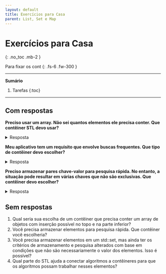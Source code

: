```yaml
---
layout: default
title: Exercícios para Casa
parent: List, Set e Map
---
```


# Exercícios para Casa
{: .no_toc .mb-2 }

Para fixar os cont
{: .fs-6 .fw-300 }

---

**Sumário**
1. Tarefas
{:toc}

---

## Com respostas

**Preciso usar um array. Não sei quantos elementos ele precisa conter. Que contêiner STL devo usar?**
<details><summary>Resposta</summary>
Um `std::vector` ou um `std::list` são perfeitamente adequados para esse requisito. Ambos gerenciam a memória e podem dimensionar dinamicamente para atender aos requisitos crescentes de um aplicativo.
</details>

**Meu aplicativo tem um requisito que envolve buscas frequentes. Que tipo de contêiner devo escolher?**
<details><summary>Resposta</summary>
Um contêiner associativo, `std::set` ou `std::map`, são ambos adequados para requisitos que envolvem buscas frequentes.
</details>

**Preciso armazenar pares chave-valor para pesquisa rápida. No entanto, a situação pode resultar em várias chaves que não são exclusivas. Que contêiner devo escolher?**

<details><summary>Resposta</summary>
Um contêiner associativo do tipo `std::multimap` (não visto em sala) é adequado para esse requisito. Um multimap pode conter pares chave-valor não exclusivos e pode oferecer uma pesquisa rápida característica de contêineres associativos.
</details>

## Sem respostas

1. Qual seria sua escolha de um contêiner que precisa conter um array de objetos com inserção possível no topo e na parte inferior?
1. Você precisa armazenar elementos para pesquisa rápida. Que contêiner você escolheria?
1. Você precisa armazenar elementos em um std::set, mas ainda ter os critérios de armazenamento e pesquisa alterados com base em condições que não são necessariamente o valor dos elementos. Isso é possível?
1. Qual parte do STL ajuda a conectar algoritmos a contêineres para que os algoritmos possam trabalhar nesses elementos?
